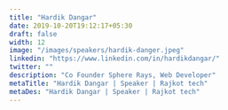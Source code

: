 ```yaml
---
title: "Hardik Dangar"
date: 2019-10-20T19:12:17+05:30
draft: false
width: 12
image: "/images/speakers/hardik-danger.jpeg"
linkedin: "https://www.linkedin.com/in/hardikdangar/"
twitter: ""
description: "Co Founder Sphere Rays, Web Developer"
metaTitle: "Hardik Dangar | Speaker | Rajkot tech"
metaDes: "Hardik Dangar | Speaker | Rajkot tech"
---
```

